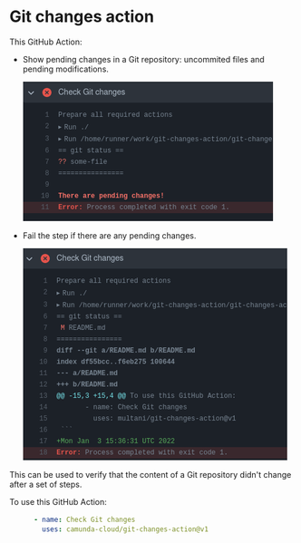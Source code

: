 # Git changes action

This GitHub Action:

* Show pending changes in a Git repository: uncommited files and pending
  modifications.

  ![untracked files](/doc/status.png)

* Fail the step if there are any pending changes.

  ![modified files](/doc/diff.png)

This can be used to verify that the content of a Git repository didn't change
after a set of steps.

To use this GitHub Action:

```yaml
      - name: Check Git changes
        uses: camunda-cloud/git-changes-action@v1
```
